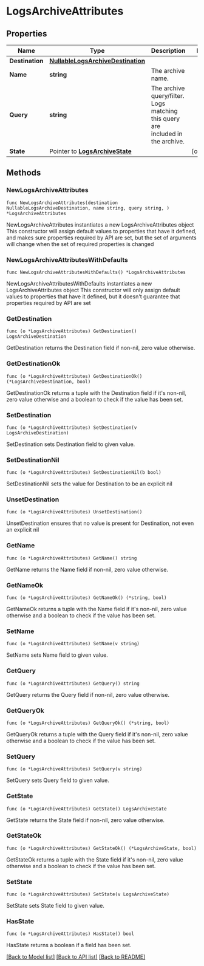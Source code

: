 # LogsArchiveAttributes

## Properties

Name | Type | Description | Notes
------------ | ------------- | ------------- | -------------
**Destination** | [**NullableLogsArchiveDestination**](LogsArchiveDestination.md) |  | 
**Name** | **string** | The archive name. | 
**Query** | **string** | The archive query/filter. Logs matching this query are included in the archive. | 
**State** | Pointer to [**LogsArchiveState**](LogsArchiveState.md) |  | [optional] 

## Methods

### NewLogsArchiveAttributes

`func NewLogsArchiveAttributes(destination NullableLogsArchiveDestination, name string, query string, ) *LogsArchiveAttributes`

NewLogsArchiveAttributes instantiates a new LogsArchiveAttributes object
This constructor will assign default values to properties that have it defined,
and makes sure properties required by API are set, but the set of arguments
will change when the set of required properties is changed

### NewLogsArchiveAttributesWithDefaults

`func NewLogsArchiveAttributesWithDefaults() *LogsArchiveAttributes`

NewLogsArchiveAttributesWithDefaults instantiates a new LogsArchiveAttributes object
This constructor will only assign default values to properties that have it defined,
but it doesn't guarantee that properties required by API are set

### GetDestination

`func (o *LogsArchiveAttributes) GetDestination() LogsArchiveDestination`

GetDestination returns the Destination field if non-nil, zero value otherwise.

### GetDestinationOk

`func (o *LogsArchiveAttributes) GetDestinationOk() (*LogsArchiveDestination, bool)`

GetDestinationOk returns a tuple with the Destination field if it's non-nil, zero value otherwise
and a boolean to check if the value has been set.

### SetDestination

`func (o *LogsArchiveAttributes) SetDestination(v LogsArchiveDestination)`

SetDestination sets Destination field to given value.


### SetDestinationNil

`func (o *LogsArchiveAttributes) SetDestinationNil(b bool)`

 SetDestinationNil sets the value for Destination to be an explicit nil

### UnsetDestination
`func (o *LogsArchiveAttributes) UnsetDestination()`

UnsetDestination ensures that no value is present for Destination, not even an explicit nil
### GetName

`func (o *LogsArchiveAttributes) GetName() string`

GetName returns the Name field if non-nil, zero value otherwise.

### GetNameOk

`func (o *LogsArchiveAttributes) GetNameOk() (*string, bool)`

GetNameOk returns a tuple with the Name field if it's non-nil, zero value otherwise
and a boolean to check if the value has been set.

### SetName

`func (o *LogsArchiveAttributes) SetName(v string)`

SetName sets Name field to given value.


### GetQuery

`func (o *LogsArchiveAttributes) GetQuery() string`

GetQuery returns the Query field if non-nil, zero value otherwise.

### GetQueryOk

`func (o *LogsArchiveAttributes) GetQueryOk() (*string, bool)`

GetQueryOk returns a tuple with the Query field if it's non-nil, zero value otherwise
and a boolean to check if the value has been set.

### SetQuery

`func (o *LogsArchiveAttributes) SetQuery(v string)`

SetQuery sets Query field to given value.


### GetState

`func (o *LogsArchiveAttributes) GetState() LogsArchiveState`

GetState returns the State field if non-nil, zero value otherwise.

### GetStateOk

`func (o *LogsArchiveAttributes) GetStateOk() (*LogsArchiveState, bool)`

GetStateOk returns a tuple with the State field if it's non-nil, zero value otherwise
and a boolean to check if the value has been set.

### SetState

`func (o *LogsArchiveAttributes) SetState(v LogsArchiveState)`

SetState sets State field to given value.

### HasState

`func (o *LogsArchiveAttributes) HasState() bool`

HasState returns a boolean if a field has been set.


[[Back to Model list]](../README.md#documentation-for-models) [[Back to API list]](../README.md#documentation-for-api-endpoints) [[Back to README]](../README.md)


